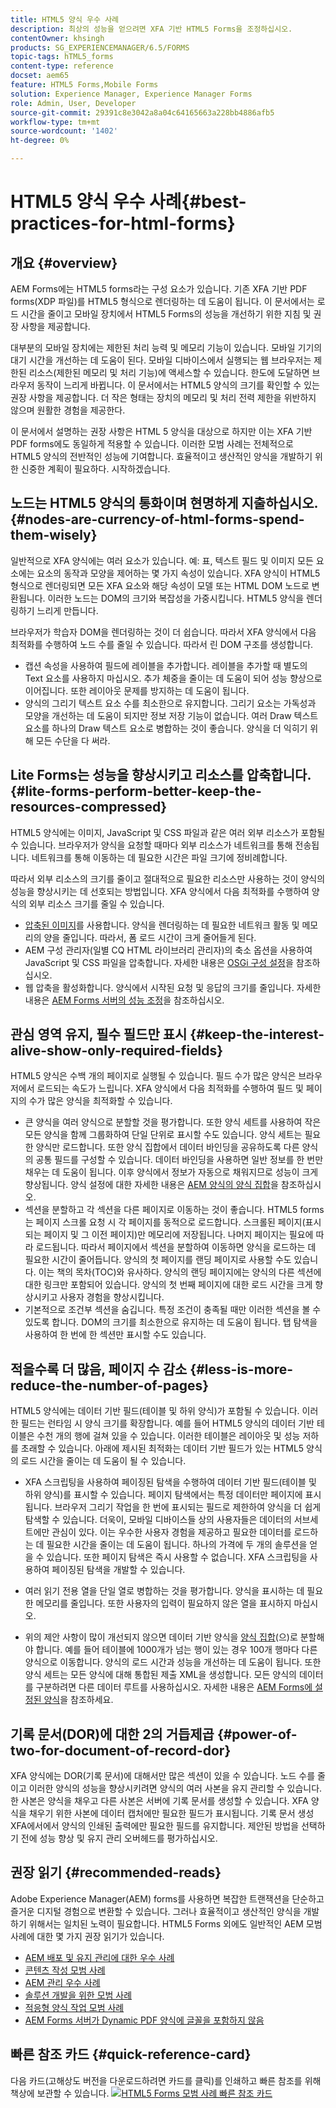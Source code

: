 ```yaml
---
title: HTML5 양식 우수 사례
description: 최상의 성능을 얻으려면 XFA 기반 HTML5 Forms을 조정하십시오.
contentOwner: khsingh
products: SG_EXPERIENCEMANAGER/6.5/FORMS
topic-tags: hTML5_forms
content-type: reference
docset: aem65
feature: HTML5 Forms,Mobile Forms
solution: Experience Manager, Experience Manager Forms
role: Admin, User, Developer
source-git-commit: 29391c8e3042a8a04c64165663a228bb4886afb5
workflow-type: tm+mt
source-wordcount: '1402'
ht-degree: 0%

---
```


# HTML5 양식 우수 사례{#best-practices-for-html-forms}

## 개요 {#overview}

AEM Forms에는 HTML5 forms라는 구성 요소가 있습니다. 기존 XFA 기반 PDF forms(XDP 파일)를 HTML5 형식으로 렌더링하는 데 도움이 됩니다. 이 문서에서는 로드 시간을 줄이고 모바일 장치에서 HTML5 Forms의 성능을 개선하기 위한 지침 및 권장 사항을 제공합니다.

대부분의 모바일 장치에는 제한된 처리 능력 및 메모리 기능이 있습니다. 모바일 기기의 대기 시간을 개선하는 데 도움이 된다. 모바일 디바이스에서 실행되는 웹 브라우저는 제한된 리소스(제한된 메모리 및 처리 기능)에 액세스할 수 있습니다. 한도에 도달하면 브라우저 동작이 느리게 바뀝니다. 이 문서에서는 HTML5 양식의 크기를 확인할 수 있는 권장 사항을 제공합니다. 더 작은 형태는 장치의 메모리 및 처리 전력 제한을 위반하지 않으며 원활한 경험을 제공한다.

이 문서에서 설명하는 권장 사항은 HTML 5 양식을 대상으로 하지만 이는 XFA 기반 PDF forms에도 동일하게 적용할 수 있습니다. 이러한 모범 사례는 전체적으로 HTML5 양식의 전반적인 성능에 기여합니다. 효율적이고 생산적인 양식을 개발하기 위한 신중한 계획이 필요하다. 시작하겠습니다.

## 노드는 HTML5 양식의 통화이며 현명하게 지출하십시오. {#nodes-are-currency-of-html-forms-spend-them-wisely}

일반적으로 XFA 양식에는 여러 요소가 있습니다. 예: 표, 텍스트 필드 및 이미지 모든 요소에는 요소의 동작과 모양을 제어하는 몇 가지 속성이 있습니다. XFA 양식이 HTML5 형식으로 렌더링되면 모든 XFA 요소와 해당 속성이 모델 또는 HTML DOM 노드로 변환됩니다. 이러한 노드는 DOM의 크기와 복잡성을 가중시킵니다. HTML5 양식을 렌더링하기 느리게 만듭니다.

브라우저가 학습자 DOM을 렌더링하는 것이 더 쉽습니다. 따라서 XFA 양식에서 다음 최적화를 수행하여 노드 수를 줄일 수 있습니다. 따라서 린 DOM 구조를 생성합니다.

* 캡션 속성을 사용하여 필드에 레이블을 추가합니다. 레이블을 추가할 때 별도의 Text 요소를 사용하지 마십시오. 추가 체중을 줄이는 데 도움이 되어 성능 향상으로 이어집니다. 또한 레이아웃 문제를 방지하는 데 도움이 됩니다.
* 양식의 그리기 텍스트 요소 수를 최소한으로 유지합니다. 그리기 요소는 가독성과 모양을 개선하는 데 도움이 되지만 정보 저장 기능이 없습니다. 여러 Draw 텍스트 요소를 하나의 Draw 텍스트 요소로 병합하는 것이 좋습니다. 양식을 더 익히기 위해 모든 수단을 다 써라.

## Lite Forms는 성능을 향상시키고 리소스를 압축합니다. {#lite-forms-perform-better-keep-the-resources-compressed}

HTML5 양식에는 이미지, JavaScript 및 CSS 파일과 같은 여러 외부 리소스가 포함될 수 있습니다. 브라우저가 양식을 요청할 때마다 외부 리소스가 네트워크를 통해 전송됩니다. 네트워크를 통해 이동하는 데 필요한 시간은 파일 크기에 정비례합니다.

따라서 외부 리소스의 크기를 줄이고 절대적으로 필요한 리소스만 사용하는 것이 양식의 성능을 향상시키는 데 선호되는 방법입니다. XFA 양식에서 다음 최적화를 수행하여 양식의 외부 리소스 크기를 줄일 수 있습니다.

* [압축된 이미지](/help/assets/best-practices-for-optimizing-the-quality-of-your-images.md)를 사용합니다. 양식을 렌더링하는 데 필요한 네트워크 활동 및 메모리의 양을 줄입니다. 따라서, 폼 로드 시간이 크게 줄어들게 된다.
* AEM 구성 관리자(일별 CQ HTML 라이브러리 관리자)의 축소 옵션을 사용하여 JavaScript 및 CSS 파일을 압축합니다. 자세한 내용은 [OSGi 구성 설정](/help/sites-deploying/osgi-configuration-settings.md)을 참조하십시오.
* 웹 압축을 활성화합니다. 양식에서 시작된 요청 및 응답의 크기를 줄입니다. 자세한 내용은 [AEM Forms 서버의 성능 조정](https://helpx.adobe.com/aem-forms/6-3/performance-tuning-aem-forms.html)을 참조하십시오.

## 관심 영역 유지, 필수 필드만 표시  {#keep-the-interest-alive-show-only-required-fields}

HTML5 양식은 수백 개의 페이지로 실행될 수 있습니다. 필드 수가 많은 양식은 브라우저에서 로드되는 속도가 느립니다. XFA 양식에서 다음 최적화를 수행하여 필드 및 페이지의 수가 많은 양식을 최적화할 수 있습니다.

* 큰 양식을 여러 양식으로 분할할 것을 평가합니다. 또한 양식 세트를 사용하여 작은 모든 양식을 함께 그룹화하여 단일 단위로 표시할 수도 있습니다. 양식 세트는 필요한 양식만 로드합니다. 또한 양식 집합에서 데이터 바인딩을 공유하도록 다른 양식의 공통 필드를 구성할 수 있습니다. 데이터 바인딩을 사용하면 일반 정보를 한 번만 채우는 데 도움이 됩니다. 이후 양식에서 정보가 자동으로 채워지므로 성능이 크게 향상됩니다. 양식 설정에 대한 자세한 내용은 [AEM 양식의 양식 집합](https://helpx.adobe.com/aem-forms/6-3/formset-in-aem-forms.html)을 참조하십시오.
* 섹션을 분할하고 각 섹션을 다른 페이지로 이동하는 것이 좋습니다. HTML5 forms는 페이지 스크롤 요청 시 각 페이지를 동적으로 로드합니다. 스크롤된 페이지(표시되는 페이지 및 그 이전 페이지)만 메모리에 저장됩니다. 나머지 페이지는 필요에 따라 로드됩니다. 따라서 페이지에서 섹션을 분할하여 이동하면 양식을 로드하는 데 필요한 시간이 줄어듭니다. 양식의 첫 페이지를 랜딩 페이지로 사용할 수도 있습니다. 이는 책의 목차(TOC)와 유사하다. 양식의 랜딩 페이지에는 양식의 다른 섹션에 대한 링크만 포함되어 있습니다. 양식의 첫 번째 페이지에 대한 로드 시간을 크게 향상시키고 사용자 경험을 향상시킵니다.
* 기본적으로 조건부 섹션을 숨깁니다. 특정 조건이 충족될 때만 이러한 섹션을 볼 수 있도록 합니다. DOM의 크기를 최소한으로 유지하는 데 도움이 됩니다. 탭 탐색을 사용하여 한 번에 한 섹션만 표시할 수도 있습니다.

## 적을수록 더 많음, 페이지 수 감소 {#less-is-more-reduce-the-number-of-pages}

HTML5 양식에는 데이터 기반 필드(테이블 및 하위 양식)가 포함될 수 있습니다. 이러한 필드는 런타임 시 양식 크기를 확장합니다. 예를 들어 HTML5 양식의 데이터 기반 테이블은 수천 개의 행에 걸쳐 있을 수 있습니다. 이러한 테이블은 레이아웃 및 성능 저하를 초래할 수 있습니다. 아래에 제시된 최적화는 데이터 기반 필드가 있는 HTML5 양식의 로드 시간을 줄이는 데 도움이 될 수 있습니다.

* XFA 스크립팅을 사용하여 페이징된 탐색을 수행하여 데이터 기반 필드(테이블 및 하위 양식)를 표시할 수 있습니다. 페이지 탐색에서는 특정 데이터만 페이지에 표시됩니다. 브라우저 그리기 작업을 한 번에 표시되는 필드로 제한하여 양식을 더 쉽게 탐색할 수 있습니다. 더욱이, 모바일 디바이스들 상의 사용자들은 데이터의 서브세트에만 관심이 있다. 이는 우수한 사용자 경험을 제공하고 필요한 데이터를 로드하는 데 필요한 시간을 줄이는 데 도움이 됩니다. 하나의 가격에 두 개의 솔루션을 얻을 수 있습니다.  또한 페이지 탐색은 즉시 사용할 수 없습니다. XFA 스크립팅을 사용하여 페이징된 탐색을 개발할 수 있습니다.

* 여러 읽기 전용 열을 단일 열로 병합하는 것을 평가합니다. 양식을 표시하는 데 필요한 메모리를 줄입니다. 또한 사용자의 입력이 필요하지 않은 열을 표시하지 마십시오.
* 위의 제안 사항이 많이 개선되지 않으면 데이터 기반 양식을 [양식 집합](https://helpx.adobe.com/aem-forms/6-3/formset-in-aem-forms.html)&#x200B;(으)로 분할해야 합니다. 예를 들어 테이블에 1000개가 넘는 행이 있는 경우 100개 행마다 다른 양식으로 이동합니다. 양식의 로드 시간과 성능을 개선하는 데 도움이 됩니다.  또한 양식 세트는 모든 양식에 대해 통합된 제출 XML을 생성합니다. 모든 양식의 데이터를 구분하려면 다른 데이터 루트를 사용하십시오. 자세한 내용은 [AEM Forms에 설정된 양식](https://helpx.adobe.com/aem-forms/6-3/formset-in-aem-forms.html)을 참조하세요.

## 기록 문서(DOR)에 대한 2의 거듭제곱 {#power-of-two-for-document-of-record-dor}

XFA 양식에는 DOR(기록 문서)에 대해서만 많은 섹션이 있을 수 있습니다. 노드 수를 줄이고 이러한 양식의 성능을 향상시키려면 양식의 여러 사본을 유지 관리할 수 있습니다. 한 사본은 양식을 채우고 다른 사본은 서버에 기록 문서를 생성할 수 있습니다. XFA 양식을 채우기 위한 사본에 데이터 캡처에만 필요한 필드가 표시됩니다. 기록 문서 생성 XFA에서에서 양식의 인쇄된 출력에만 필요한 필드를 유지합니다. 제안된 방법을 선택하기 전에 성능 향상 및 유지 관리 오버헤드를 평가하십시오.

## 권장 읽기  {#recommended-reads}

Adobe Experience Manager(AEM) forms를 사용하면 복잡한 트랜잭션을 단순하고 즐거운 디지털 경험으로 변환할 수 있습니다. 그러나 효율적이고 생산적인 양식을 개발하기 위해서는 일치된 노력이 필요합니다. HTML5 Forms 외에도 일반적인 AEM 모범 사례에 대한 몇 가지 권장 읽기가 있습니다.

* [AEM 배포 및 유지 관리에 대한 우수 사례](/help/sites-deploying/best-practices.md)
* [콘텐츠 작성 모범 사례](/help/sites-authoring/best-practices.md)
* [AEM 관리 우수 사례](/help/sites-administering/administer-best-practices.md)
* [솔루션 개발을 위한 모범 사례](/help/sites-developing/best-practices.md)
* [적응형 양식 작업 모범 사례](/help/forms/using/adaptive-forms-best-practices.md)
* [AEM Forms 서버가 Dynamic PDF 양식에 글꼴을 포함하지 않음](https://helpx.adobe.com/aem-forms/kb/aem-forms-server-does-not-embed-fonts-to-dynamic-pdf-form.html)

## 빠른 참조 카드 {#quick-reference-card}

다음 카드(고해상도 버전을 다운로드하려면 카드를 클릭)를 인쇄하고 빠른 참조를 위해 책상에 보관할 수 있습니다.
[![HTML5 Forms 모범 사례 빠른 참조 카드](do-not-localize/best-practices_reference_card.png)](assets/html5_forms_best_practices_reference_card.pdf)
